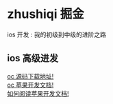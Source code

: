 # zhushiqi  掘金
ios 开发 : 我的初级到中级的进阶之路 
## ios  高级进发 
<a href="https://opensource.apple.com/tarballs/" target="_blank" rel="noopener noreferrer">oc 源码下载地址!</a><br/>
<a href="https://developer.apple.com/documentation/" target="_blank" rel="noopener noreferrer">oc 苹果开发文档!</a><br/>
<a href="https://mp.weixin.qq.com/s/UgwSNSahYzQm14Zwtfk_2w" target="_blank" rel="noopener noreferrer">如何阅读苹果开发文档!</a><br/>

